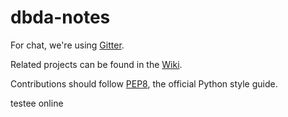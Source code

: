 # dbda-notes

For chat, we're using [Gitter](https://gitter.im/PyDBDA/Lobby).

Related projects can be found in the [Wiki](https://github.com/PyDBDA/dbda-notes/wiki).

Contributions should follow [PEP8](https://www.python.org/dev/peps/pep-0008/), the official Python style guide.

testee online
